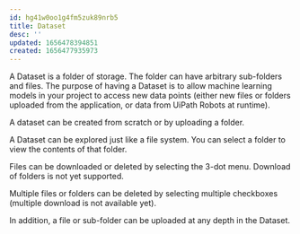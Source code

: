 ```yaml
---
id: hg41w0oo1g4fm5zuk89nrb5
title: Dataset
desc: ''
updated: 1656478394851
created: 1656477935973
---
```


A Dataset is a folder of storage. The folder can have arbitrary sub-folders and files. The purpose of having a Dataset is to allow machine learning models in your project to access new data points (either new files or folders uploaded from the application, or data from UiPath Robots at runtime).

A dataset can be created from scratch or by uploading a folder.

A Dataset can be explored just like a file system. You can select a folder to view the contents of that folder.

Files can be downloaded or deleted by selecting the 3-dot menu. Download of folders is not yet supported.

Multiple files or folders can be deleted by selecting multiple checkboxes (multiple download is not available yet).

In addition, a file or sub-folder can be uploaded at any depth in the Dataset.
